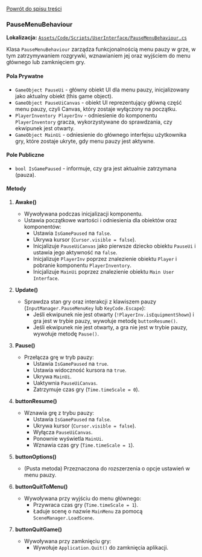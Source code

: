[Powrót do spisu treści](../../contents.md)

### PauseMenuBehaviour

**Lokalizacja:** [`Assets/Code/Scripts/UserInterface/PauseMenuBehaviour.cs`](../../../Assets/Code/Scripts/UserInterface/PauseMenuBehaviour.cs)

Klasa `PauseMenuBehaviour` zarządza funkcjonalnością menu pauzy w grze, w tym zatrzymywaniem rozgrywki, wznawianiem jej oraz wyjściem do menu głównego lub zamknięciem gry.

#### Pola Prywatne

- `GameObject PauseUi` - główny obiekt UI dla menu pauzy, inicjalizowany jako aktualny obiekt (this game object).
- `GameObject PauseUiCanvas` - obiekt UI reprezentujący główną część menu pauzy, czyli Canvas, który zostaje wyłączony na początku.
- `PlayerInventory PlayerInv` - odniesienie do komponentu `PlayerInventory` gracza, wykorzystywane do sprawdzania, czy ekwipunek jest otwarty.
- `GameObject MainUi` - odniesienie do głównego interfejsu użytkownika gry, które zostaje ukryte, gdy menu pauzy jest aktywne.

#### Pole Publiczne

- `bool IsGamePaused` - informuje, czy gra jest aktualnie zatrzymana (pauza).

#### Metody

1. **Awake()**
    - Wywoływana podczas inicjalizacji komponentu.
    - Ustawia początkowe wartości i odniesienia dla obiektów oraz komponentów:
        - Ustawia `IsGamePaused` na `false`.
        - Ukrywa kursor (`Cursor.visible = false`).
        - Inicjalizuje `PauseUiCanvas` jako pierwsze dziecko obiektu `PauseUi` i ustawia jego aktywność na `false`.
        - Inicjalizuje `PlayerInv` poprzez znalezienie obiektu `Player` i pobranie komponentu `PlayerInventory`.
        - Inicjalizuje `MainUi` poprzez znalezienie obiektu `Main User Interface`.

2. **Update()**
    - Sprawdza stan gry oraz interakcji z klawiszem pauzy (`InputManager.PauseMenuKey` lub `KeyCode.Escape`):
        - Jeśli ekwipunek nie jest otwarty (`!PlayerInv.isEquipmentShown`) i gra jest w trybie pauzy, wywołuje metodę `buttonResume()`.
        - Jeśli ekwipunek nie jest otwarty, a gra nie jest w trybie pauzy, wywołuje metodę `Pause()`.

3. **Pause()**
    - Przełącza grę w tryb pauzy:
        - Ustawia `IsGamePaused` na `true`.
        - Ustawia widoczność kursora na `true`.
        - Ukrywa `MainUi`.
        - Uaktywnia `PauseUiCanvas`.
        - Zatrzymuje czas gry (`Time.timeScale = 0`).

4. **buttonResume()**
    - Wznawia grę z trybu pauzy:
        - Ustawia `IsGamePaused` na `false`.
        - Ukrywa kursor (`Cursor.visible = false`).
        - Wyłącza `PauseUiCanvas`.
        - Ponownie wyświetla `MainUi`.
        - Wznawia czas gry (`Time.timeScale = 1`).

5. **buttonOptions()**
    - (Pusta metoda) Przeznaczona do rozszerzenia o opcje ustawień w menu pauzy.

6. **buttonQuitToMenu()**
    - Wywoływana przy wyjściu do menu głównego:
        - Przywraca czas gry (`Time.timeScale = 1`).
        - Ładuje scenę o nazwie `MainMenu` za pomocą `SceneManager.LoadScene`.

7. **buttonQuitGame()**
    - Wywoływana przy zamknięciu gry:
        - Wywołuje `Application.Quit()` do zamknięcia aplikacji.
